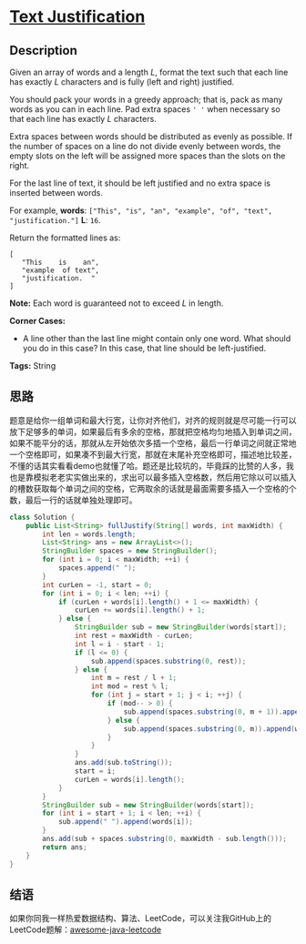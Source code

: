 # [Text Justification][title]

## Description

Given an array of words and a length *L*, format the text such that each line has exactly *L* characters and is fully (left and right) justified.

You should pack your words in a greedy approach; that is, pack as many words as you can in each line. Pad extra spaces `' '` when necessary so that each line has exactly *L* characters.

Extra spaces between words should be distributed as evenly as possible. If the number of spaces on a line do not divide evenly between words, the empty slots on the left will be assigned more spaces than the slots on the right.

For the last line of text, it should be left justified and no extra space is inserted between words.

For example,
**words**: `["This", "is", "an", "example", "of", "text", "justification."]`
**L**: `16`.

Return the formatted lines as:

```
[
   "This    is    an",
   "example  of text",
   "justification.  "
]

```

**Note:** Each word is guaranteed not to exceed *L* in length.

**Corner Cases:**

- A line other than the last line might contain only one word. What should you do in this case?
  In this case, that line should be left-justified.

**Tags:** String


## 思路

题意是给你一组单词和最大行宽，让你对齐他们，对齐的规则就是尽可能一行可以放下足够多的单词，如果最后有多余的空格，那就把空格均匀地插入到单词之间，如果不能平分的话，那就从左开始依次多插一个空格，最后一行单词之间就正常地一个空格即可，如果凑不到最大行宽，那就在末尾补充空格即可，描述地比较差，不懂的话其实看看demo也就懂了哈。题还是比较坑的，毕竟踩的比赞的人多，我也是靠模拟老老实实做出来的，求出可以最多插入空格数，然后用它除以可以插入的槽数获取每个单词之间的空格，它两取余的话就是最面需要多插入一个空格的个数，最后一行的话就单独处理即可。

```java
class Solution {
    public List<String> fullJustify(String[] words, int maxWidth) {
        int len = words.length;
        List<String> ans = new ArrayList<>();
        StringBuilder spaces = new StringBuilder();
        for (int i = 0; i < maxWidth; ++i) {
            spaces.append(" ");
        }
        int curLen = -1, start = 0;
        for (int i = 0; i < len; ++i) {
            if (curLen + words[i].length() + 1 <= maxWidth) {
                curLen += words[i].length() + 1;
            } else {
                StringBuilder sub = new StringBuilder(words[start]);
                int rest = maxWidth - curLen;
                int l = i - start - 1;
                if (l <= 0) {
                    sub.append(spaces.substring(0, rest));
                } else {
                    int m = rest / l + 1;
                    int mod = rest % l;
                    for (int j = start + 1; j < i; ++j) {
                        if (mod-- > 0) {
                            sub.append(spaces.substring(0, m + 1)).append(words[j]);
                        } else {
                            sub.append(spaces.substring(0, m)).append(words[j]);
                        }
                    }
                }
                ans.add(sub.toString());
                start = i;
                curLen = words[i].length();
            }
        }
        StringBuilder sub = new StringBuilder(words[start]);
        for (int i = start + 1; i < len; ++i) {
            sub.append(" ").append(words[i]);
        }
        ans.add(sub + spaces.substring(0, maxWidth - sub.length()));
        return ans;
    }
}
```


## 结语

如果你同我一样热爱数据结构、算法、LeetCode，可以关注我GitHub上的LeetCode题解：[awesome-java-leetcode][ajl]



[title]: https://leetcode.com/problems/text-justification
[ajl]: https://github.com/Blankj/awesome-java-leetcode
